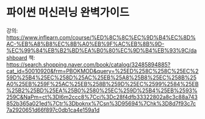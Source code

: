 # 파이썬 머신러닝 완벽가이드
강의: https://www.inflearn.com/course/%ED%8C%8C%EC%9D%B4%EC%8D%AC-%EB%A8%B8%EC%8B%A0%EB%9F%AC%EB%8B%9D-%EC%99%84%EB%B2%BD%EA%B0%80%EC%9D%B4%EB%93%9C/dashboard
책: https://search.shopping.naver.com/book/catalog/32485894885?cat_id=50010920&frm=PBOKMOD&query=%25ED%258C%258C%25EC%259D%25B4%25EC%258D%25AC%25EB%25A8%25B8%25EC%258B%25A0%25EB%259F%25AC%25EB%258B%259D%25EC%2599%2584%25EB%25B2%25BD%25EA%25B0%2580%25EC%259D%25B4%25EB%2593%259C&NaPm=ct%3Dl6m2ccc8%7Cci%3Dc28f4dfb33322802a8c3c88a743852b365a021ed%7Ctr%3Dboknx%7Csn%3D95694%7Chk%3D8d7f93c7c7a2920651d66f897c0db1ca4e159a1d
